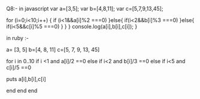 Q8:- in javascript
var a=[3,5];
var b=[4,8,11];
var c=[5,7,9,13,45];

for (i=0;i<10;i++)
{
  if (i<1&&a[i]%2 ===0)
}else{
  if(i<2&&b[i]%3 ===0) 
}else{
  if(i<5&&c[i]%5 ===0) 
}
}
}
console.log(a[i],b[i],c[i]);
}

in ruby :-

a= [3, 5]
b=[4, 8, 11]
c=[5, 7, 9, 13, 45]

for i in 0..10
 if i <1 and a[i]/2 ==0 
 else if i<2 and b[i]/3 ==0
 else if i<5 and c[i]/5 ==0 

puts a[i],b[i],c[i] 

end
end
end 



